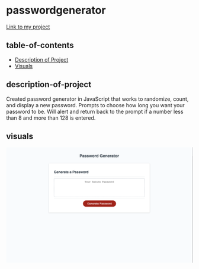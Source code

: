 # passwordgenerator

[Link to my project](https://alandis01.github.io/passwordgenerator/)

## table-of-contents
- [Description of Project](#description-of-project)
- [Visuals](#visuals)

## description-of-project
Created password generator in JavaScript that works to randomize, count, and display a new password. Prompts to choose how long you want your password to be. Will alert and return back to the prompt if a number less than 8 and more than 128 is entered. 

## visuals
![Password Generator](./images/PasswordGenerator.png)